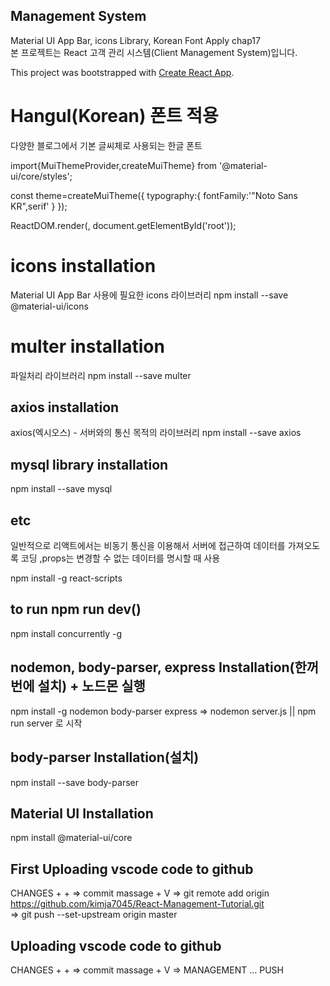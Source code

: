 ## Management System
Material UI App Bar, icons Library, Korean Font Apply chap17<br/>
본 프로젝트는 React 고객 관리 시스템(Client Management System)입니다.<br>

This project was bootstrapped with [Create React App](https://github.com/facebook/create-react-app).

# Hangul(Korean) 폰트 적용
다양한 블로그에서 기본 글씨체로 사용되는 한글 폰트

import{MuiThemeProvider,createMuiTheme} from '@material-ui/core/styles';

const theme=createMuiTheme({
    typography:{
        fontFamily:'"Noto Sans KR",serif'
    }
});

ReactDOM.render(<MuiThemeProvider theme={theme}><App /></MuiThemeProvider>, document.getElementById('root'));

# icons installation
Material UI App Bar 사용에 필요한 icons 라이브러리
npm install --save @material-ui/icons

# multer installation
파일처리 라이브러리
npm install --save multer

## axios installation
axios(엑시오스) - 서버와의 통신 목적의 라이브러리
npm install --save axios

## mysql library installation
npm install --save mysql

## etc
일반적으로 리액트에서는 비동기 통신을 이용해서 서버에 접근하여 데이터를 가져오도록 코딩
,props는 변경할 수 없는 데이터를 명시할 때 사용

npm install -g react-scripts

## to run npm run dev()
npm install concurrently -g

## nodemon, body-parser, express Installation(한꺼번에 설치) + 노드몬 실행
npm install -g nodemon body-parser express => nodemon server.js || npm run server 로 시작

## body-parser Installation(설치)
npm install --save body-parser

## Material UI Installation
npm install @material-ui/core

## First Uploading vscode code to github 
CHANGES + + 
=> commit massage + V 
=> git remote add origin https://github.com/kimja7045/React-Management-Tutorial.git <br/>
=> git push --set-upstream origin master

## Uploading vscode code to github 
CHANGES + + 
=> commit massage + V 
=> MANAGEMENT … PUSH